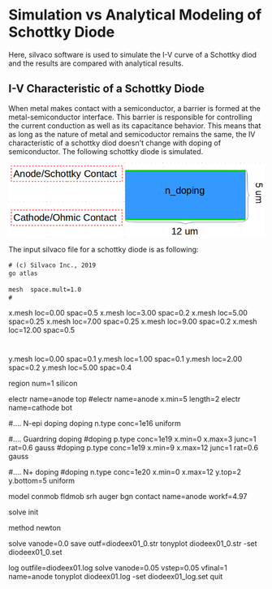 # Simulation vs Analytical Modeling of Schottky Diode
Here, silvaco software is used to simulate the I-V curve of a Schottky diod and the results are compared with analytical results.

## I-V Characteristic of a Schottky Diode
When metal makes contact with a semiconductor, a barrier is formed at the metal-semiconductor interface. This barrier is responsible for controlling the current conduction as well as its capacitance behavior. This means that as long as the nature of metal and semicoductor remains the same, the IV characteristic of a schottky diod doesn't change with doping of semiconductor. The following schottky diode is simulated.

![](https://github.com/rvatanme/Device-Building-Blocks/blob/main/MS_Contacts/Simulation/schot-diode-str.png)

The input silvaco file for a schottky diode is as following:

    # (c) Silvaco Inc., 2019
    go atlas

    mesh  space.mult=1.0
    # 
   x.mesh loc=0.00 spac=0.5
   x.mesh loc=3.00 spac=0.2
   x.mesh loc=5.00 spac=0.25
   x.mesh loc=7.00 spac=0.25
   x.mesh loc=9.00 spac=0.2
   x.mesh loc=12.00 spac=0.5
   #
   y.mesh loc=0.00 spac=0.1
   y.mesh loc=1.00 spac=0.1
   y.mesh loc=2.00 spac=0.2
   y.mesh loc=5.00 spac=0.4


   region  num=1  silicon

   electr  name=anode  top
   #electr  name=anode  x.min=5  length=2
   electr  name=cathode  bot

   #....   N-epi doping 
   doping  n.type conc=1e16 uniform

   #....   Guardring doping 
   #doping   p.type conc=1e19 x.min=0  x.max=3  junc=1 rat=0.6 gauss
   #doping   p.type conc=1e19 x.min=9 x.max=12 junc=1 rat=0.6 gauss

   #....   N+ doping 
   #doping  n.type conc=1e20 x.min=0 x.max=12 y.top=2 y.bottom=5 uniform

   model    conmob  fldmob  srh  auger  bgn 
   contact    name=anode workf=4.97

   solve      init

   method newton

   solve vanode=0.0
   save outf=diodeex01_0.str
   tonyplot diodeex01_0.str -set diodeex01_0.set

   log   outfile=diodeex01.log
   solve      vanode=0.05  vstep=0.05  vfinal=1  name=anode
   tonyplot diodeex01.log -set diodeex01_log.set
   quit
   
   
